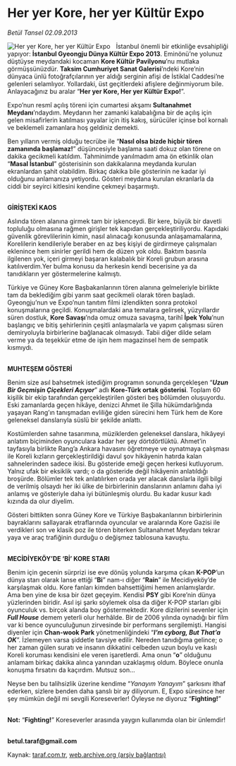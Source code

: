 # Her yer Kore, her yer Kültür Expo

*Betül Tansel 02.09.2013*

<div class="yazi"><img align="left" alt="Her yer Kore, her yer Kültür Expo" border="0" src="http://www.taraf.com.tr/fotoraflar/makaleler/her-yer-kore-her-yer-kultur-expo_9717_orijinal.jpg" style="border-right-width:10px; border-color:#FFFFFF"/><p>İstanbul önemli bir etkinliğe evsahipliği yapıyor: <b>İstanbul Gyeongju Dünya Kültür Expo 2013</b>. Eminönü’ne yolunuz düştüyse meydandaki kocaman <b>Kore Kültür Pavilyonu</b>’nu mutlaka görmüşsünüzdür. <b>Taksim Cumhuriyet Sanat Galerisi</b>’ndeki Kore’nin dünyaca ünlü fotoğrafçılarının yer aldığı serginin afişi de İstiklal Caddesi’ne gelenleri selamlıyor. Yollardaki, üst geçitlerdeki afişlere değinmiyorum bile. Anlayacağınız bu aralar “<b>Her yer Kore, Her yer Kültür Expo!</b>”.</p>
<p>Expo’nun resmî açılış töreni için cumartesi akşamı <b>Sultanahmet Meydanı</b>’ndaydım. Meydanın her zamanki kalabalığına bir de açılış için gelen misafirlerin katılması yayalar için itiş kakış, sürücüler içinse bol kornalı ve beklemeli zamanlara hoş geldiniz demekti.</p>
<p>Ben yılların vermiş olduğu tecrübe ile “<b>Nasıl olsa bizde hiçbir tören zamanında başlamaz!</b>” düşüncesiyle başlama saati dokuz olan törene on dakika gecikmeli katıldım. Tahminimde yanılmadım ama ön etkinlik olan “<b>Masal İstanbul</b>” gösterisinin son dakikalarına meydanda kurulan ekranlardan şahit olabildim. Birkaç dakika bile gösterinin ne kadar iyi olduğunu anlamanıza yetiyordu. Gösteri meydana kurulan ekranlarla da ciddi bir seyirci kitlesini kendine çekmeyi başarmıştı.</p>
<p><b><br/>GİRİŞTEKİ KAOS</b></p>
<p>Aslında tören alanına girmek tam bir işkenceydi. Bir kere, büyük bir davetli topluluğu olmasına rağmen girişler tek kapıdan gerçekleştiriliyordu. Kapıdaki güvenlik görevlilerinin kimin, nasıl alınacağı konusunda anlaşamamalarına, Korelilerin kendileriyle beraber en az beş kişiyi de girdirmeye çalışmaları eklenince hem sinirler gerildi hem de düzen yok oldu. Baktım basınla ilgilenen yok, içeri girmeyi başaran kalabalık bir Koreli grubun arasına katılıverdim.Yer bulma konusu da herkesin kendi becerisine ya da tanıdıkların yer göstermelerine kalmıştı.</p>
<p>Türkiye ve Güney Kore Başbakanlarının tören alanına gelmeleriyle birlikte  tam da beklediğim gibi yarım saat gecikmeli olarak  tören başladı. Gyeongju’nun ve Expo’nun tanıtım filmi izlendikten sonra protokol konuşmalarına geçildi. Konuşmalardaki ana temalara gelirsek, yüzyıllardır süren dostluk, <b>Kore Savaşı</b>’nda omuz omuza savaşma, tarihî <b>İpek Yolu</b>’nun başlangıç ve bitiş şehirlerinin çeşitli anlaşmalarla ve yapım çalışması süren demiryoluyla birbirlerine bağlanacak olmasıydı. Tabii diğer dilde selam verme ya da teşekkür etme de işin hem magazinsel hem de sempatik kısmıydı.</p>
<p><b><br/>MUHTEŞEM GÖSTERİ</b></p>
<p>Benim size asıl bahsetmek istediğim programın sonunda gerçekleşen “<b><i>Uzun Bir Geçmişin Çiçekleri Açıyor</i></b>” adlı <b>Kore-Türk ortak gösterisi</b>. Toplam 60 kişilik bir ekip tarafından gerçekleştirilen gösteri beş bölümden oluşuyordu. Eski zamanlarda geçen hikâye, denizci Ahmet ile Şilla hükümdarlığında yaşayan Rang’ın tanışmadan evliliğe giden sürecini hem Türk hem de Kore geleneksel danslarıyla süslü bir şekilde anlattı.</p>
<p>Kostümlerden sahne tasarımına, müziklerden geleneksel danslara, hikâyeyi anlatım biçiminden oyunculara kadar her şey dörtdörtlüktü. Ahmet’in tayfasıyla birlikte Rang’a Ankara havasını öğretmeye ve oynatmaya çalışması ile Koreli kızların gerçekleştirildiği davul şov hikâyenin hatırda kalan sahnelerinden sadece ikisi. Bu gösteride emeği geçen herkesi kutluyorum. Yalnız ufak bir eksiklik vardı; o da gösteride değil hikâyenin anlatıldığı broşürde. Bölümler tek tek anlatılırken orada yer alacak danslarla ilgili bilgi de verilmiş olsaydı her iki ülke de birbirlerinin danslarının anlamını daha iyi anlamış ve gösteriyle daha iyi bütünleşmiş olurdu. Bu kadar kusur kadı kızında da olur diyelim. </p>
<p>Gösteri bittikten sonra Güney Kore ve Türkiye Başbakanlarının birbirlerinin bayraklarını sallayarak etraflarında oyuncular ve aralarında Kore Gazisi ile verdikleri son ve klasik poz ile tören biterken Sultanahmet Meydanı tekrar yaya ve araç trafiğinin durduğu o değişmez tablosuna kavuştu. </p>
<p><b><br/>MECİDİYEKÖY’DE ‘Bİ’ KORE STARI</b></p>
<p>Benim için gecenin sürprizi ise eve dönüş yolunda karşıma çıkan <b>K-POP</b>’un dünya starı olarak lanse ettiği “<b>Bi</b>” nam-ı diğer “<b>Rain</b>” ile Mecidiyeköy’de karşılaşmak oldu. Kore fanları kimden bahsettiğimi hemen anlamışlardır. Ama ben yine de kısa bir özet geçeyim. Kendisi <b>PSY</b> gibi Kore’nin dünya yüzlerinden biridir. Asıl işi şarkı söylemek olsa da  diğer K-POP starları gibi  oyunculuk vs. birçok alanda boy göstermektedir. Kore dizilerini sevenler için <b><i>Full House</i></b> demem yeterli olur herhâlde. Bir de 2006 yılında oynadığı bir film var ki bence oyunculuğunun zirvesinde bir performans sergilemişti. Hangisi diyenler için <b>Chan-wook Park</b> yönetmenliğindeki “<b><i>I’m cyborg, But That’a OK</i></b>”. İzlemeyen varsa şiddetle tavsiye edilir. Nereden tanıdığıma gelince; o her zaman gülen suratı ve insanın dikkatini celbeden uzun boylu ve kaslı Koreli koruması kendisini ele veren işaretlerdi. Ama onun “<b>o</b>” olduğunu anlamam birkaç dakika alınca yanından uzaklaşmış oldum. Böylece onunla konuşma fırsatını da kaçırdım. Mutsuz son...</p>
<p>Neyse ben bu talihsizlik üzerine kendime “<i>Yanayım Yanayım</i>” şarkısını ithaf ederken, sizlere benden daha şanslı bir ay diliyorum. E, Expo süresince her şey mümkün değil mi sevgili Koreseverler! Öyleyse ne diyoruz “<b>Fighting!</b>” </p>
<p><b><br/>Not:</b> “<b>Fighting!</b>” Koreseverler arasında yaygın kullanımda olan bir ünlemdir!</p><b>
<p><br/>betul.taraf@gmail.com</p>
</b>
</div>

Kaynak: [taraf.com.tr](http://www.taraf.com.tr:80/betul-tansel/makale-her-yer-kore-her-yer-kultur-expo.htm), [web.archive.org (arşiv bağlantısı)](http://web.archive.org/web/20130912050805/http://www.taraf.com.tr:80/betul-tansel/makale-her-yer-kore-her-yer-kultur-expo.htm)
